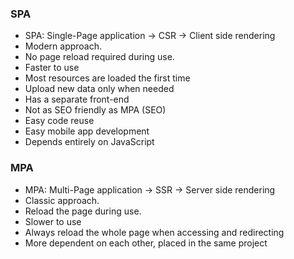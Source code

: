 ### SPA
- SPA: Single-Page application -> CSR -> Client side rendering
- Modern approach.
- No page reload required during use.
- Faster to use
- Most resources are loaded the first time
- Upload new data only when needed
- Has a separate front-end
- Not as SEO friendly as MPA (SEO)
- Easy code reuse
- Easy mobile app development
- Depends entirely on JavaScript

### MPA
- MPA: Multi-Page application -> SSR -> Server side rendering
- Classic approach.
- Reload the page during use.
- Slower to use
- Always reload the whole page when accessing and redirecting
- More dependent on each other, placed in the same project